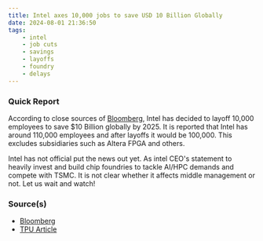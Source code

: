 ```yaml
---
title: Intel axes 10,000 jobs to save USD 10 Billion Globally
date: 2024-08-01 21:36:50
tags:
    - intel
    - job cuts
    - savings
    - layoffs
    - foundry
    - delays
---
```


### Quick Report

According to close sources of [Bloomberg][def], Intel has decided to layoff 10,000 employees to save $10 Billion globally by 2025. It is reported that Intel has around 110,000 employees and after layoffs it would be 100,000. This excludes subsidiaries such as Altera FPGA and others.
<!-- more -->

Intel has not official put the news out yet. As intel CEO's statement to heavily invest and build chip foundries to tackle AI/HPC demands and compete with TSMC. It is not clear whether it affects middle management or not. Let us wait and watch!

### Source(s)

- [Bloomberg][def]
- [TPU Article][def2]

[def]: https://www.bloomberg.com/news/articles/2024-07-30/intel-to-cut-thousands-of-jobs-to-reduce-costs-fund-turnaround
[def2]: https://www.techpowerup.com/325080/intel-to-cut-10-000-jobs-across-the-globe-projected-to-save-usd-10-billion?cp=3#comments
